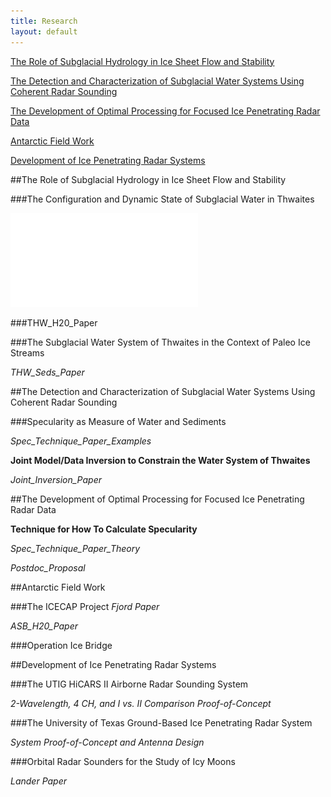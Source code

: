 ```yaml
---
title: Research
layout: default
---
```

 

[The Role of Subglacial Hydrology in Ice Sheet Flow and Stability](#water_stability)

[The Detection and Characterization of Subglacial Water Systems Using Coherent Radar Sounding](#water_detection)

[The Development of Optimal Processing for Focused Ice Penetrating Radar Data](#optimal_processing)

[Antarctic Field Work](#field_work)

[Development of Ice Penetrating Radar Systems](#radar_systems)


##The Role of Subglacial Hydrology in Ice Sheet Flow and Stability 
<a name="water_stability"></a>

###The Configuration and Dynamic State of Subglacial Water in Thwaites

![Alt text](/images/Specularity.pdf)


###THW_H20_Paper

###The Subglacial Water System of Thwaites in the Context of Paleo Ice Streams

*THW_Seds_Paper*

##The Detection and Characterization of Subglacial Water Systems Using Coherent Radar Sounding 
<a name="water_detection"></a>

###Specularity as Measure of Water and Sediments

*Spec_Technique_Paper_Examples*

**Joint Model/Data Inversion to Constrain  the Water System of Thwaites**

*Joint_Inversion_Paper*

##The Development of Optimal Processing for Focused Ice Penetrating Radar Data
<a name="optimal_processing"></a>

**Technique for How To Calculate Specularity**

*Spec_Technique_Paper_Theory*

*Postdoc_Proposal*

##Antarctic Field Work 
<a name="field_work"></a>

###The ICECAP Project
*Fjord Paper*

*ASB_H20_Paper*

###Operation Ice Bridge

##Development of Ice Penetrating Radar Systems 
<a name="radar_systems"></a>

###The UTIG HiCARS II Airborne Radar Sounding System

*2-Wavelength, 4 CH, and I vs. II Comparison Proof-of-Concept*

###The University of Texas Ground-Based Ice Penetrating Radar System

*System Proof-of-Concept and Antenna Design*

###Orbital Radar Sounders for the Study of Icy Moons

*Lander Paper*
